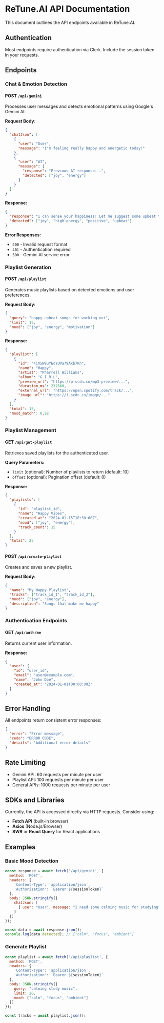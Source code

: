 # ReTune.AI API Documentation

This document outlines the API endpoints available in ReTune.AI.

## Authentication

Most endpoints require authentication via Clerk. Include the session token in your requests.

## Endpoints

### Chat & Emotion Detection

#### POST `/api/gemini`

Processes user messages and detects emotional patterns using Google's Gemini AI.

**Request Body:**
```json
{
  "chatJson": [
    {
      "user": "User",
      "message": "I'm feeling really happy and energetic today!"
    },
    {
      "user": "AI", 
      "message": {
        "response": "Previous AI response...",
        "detected": ["joy", "energy"]
      }
    }
  ]
}
```

**Response:**
```json
{
  "response": "I can sense your happiness! Let me suggest some upbeat tracks that match your energy...",
  "detected": ["joy", "high-energy", "positive", "upbeat"]
}
```

**Error Responses:**
- `400` - Invalid request format
- `401` - Authentication required
- `500` - Gemini AI service error

### Playlist Generation

#### POST `/api/playlist`

Generates music playlists based on detected emotions and user preferences.

**Request Body:**
```json
{
  "query": "happy upbeat songs for working out",
  "limit": 15,
  "mood": ["joy", "energy", "motivation"]
}
```

**Response:**
```json
{
  "playlist": [
    {
      "id": "4iV5W9uYEdYUVa79Axb7Rh",
      "name": "Happy",
      "artist": "Pharrell Williams",
      "album": "G I R L",
      "preview_url": "https://p.scdn.co/mp3-preview/...",
      "duration_ms": 232560,
      "external_url": "https://open.spotify.com/track/...",
      "image_url": "https://i.scdn.co/image/..."
    }
  ],
  "total": 15,
  "mood_match": 0.92
}
```

### Playlist Management

#### GET `/api/get-playlist`

Retrieves saved playlists for the authenticated user.

**Query Parameters:**
- `limit` (optional): Number of playlists to return (default: 10)
- `offset` (optional): Pagination offset (default: 0)

**Response:**
```json
{
  "playlists": [
    {
      "id": "playlist_id",
      "name": "Happy Vibes",
      "created_at": "2024-01-15T10:30:00Z",
      "mood": ["joy", "energy"],
      "track_count": 15
    }
  ],
  "total": 25
}
```

#### POST `/api/create-playlist`

Creates and saves a new playlist.

**Request Body:**
```json
{
  "name": "My Happy Playlist",
  "tracks": ["track_id_1", "track_id_2"],
  "mood": ["joy", "energy"],
  "description": "Songs that make me happy"
}
```

### Authentication Endpoints

#### GET `/api/auth/me`

Returns current user information.

**Response:**
```json
{
  "user": {
    "id": "user_id",
    "email": "user@example.com",
    "name": "John Doe",
    "created_at": "2024-01-01T00:00:00Z"
  }
}
```

## Error Handling

All endpoints return consistent error responses:

```json
{
  "error": "Error message",
  "code": "ERROR_CODE",
  "details": "Additional error details"
}
```

## Rate Limiting

- Gemini API: 60 requests per minute per user
- Playlist API: 100 requests per minute per user
- General APIs: 1000 requests per minute per user

## SDKs and Libraries

Currently, the API is accessed directly via HTTP requests. Consider using:

- **Fetch API** (built-in browser)
- **Axios** (Node.js/Browser)
- **SWR** or **React Query** for React applications

## Examples

### Basic Mood Detection

```javascript
const response = await fetch('/api/gemini', {
  method: 'POST',
  headers: {
    'Content-Type': 'application/json',
    'Authorization': `Bearer ${sessionToken}`
  },
  body: JSON.stringify({
    chatJson: [
      { user: "User", message: "I need some calming music for studying" }
    ]
  })
});

const data = await response.json();
console.log(data.detected); // ["calm", "focus", "ambient"]
```

### Generate Playlist

```javascript
const playlist = await fetch('/api/playlist', {
  method: 'POST',
  headers: {
    'Content-Type': 'application/json',
    'Authorization': `Bearer ${sessionToken}`
  },
  body: JSON.stringify({
    query: "calming study music",
    limit: 20,
    mood: ["calm", "focus", "ambient"]
  })
});

const tracks = await playlist.json();
```